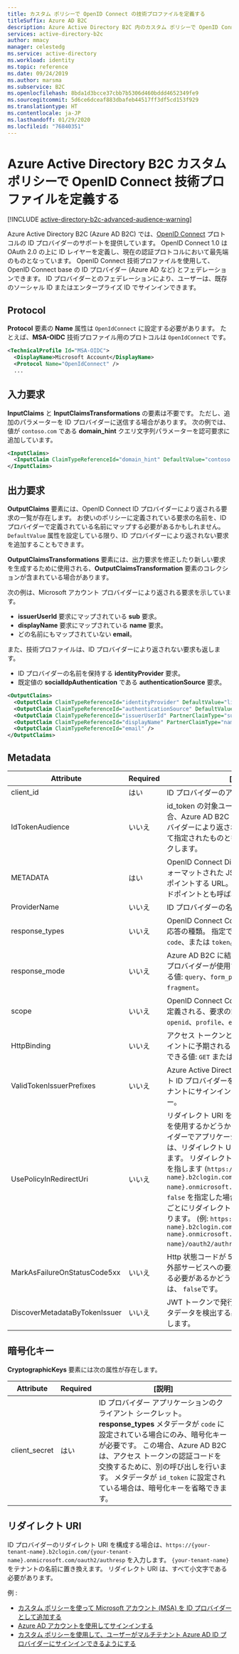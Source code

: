```yaml
---
title: カスタム ポリシーで OpenID Connect の技術プロファイルを定義する
titleSuffix: Azure AD B2C
description: Azure Active Directory B2C 内のカスタム ポリシーで OpenID Connect 技術プロファイルを定義します。
services: active-directory-b2c
author: mmacy
manager: celestedg
ms.service: active-directory
ms.workload: identity
ms.topic: reference
ms.date: 09/24/2019
ms.author: marsma
ms.subservice: B2C
ms.openlocfilehash: 8bda1d3bcce37cbb7b5306d460bddd4652349fe9
ms.sourcegitcommit: 5d6ce6dceaf883dbafeb44517ff3df5cd153f929
ms.translationtype: HT
ms.contentlocale: ja-JP
ms.lasthandoff: 01/29/2020
ms.locfileid: "76840351"
---
```

# <a name="define-an-openid-connect-technical-profile-in-an-azure-active-directory-b2c-custom-policy"></a>Azure Active Directory B2C カスタム ポリシーで OpenID Connect 技術プロファイルを定義する

[!INCLUDE [active-directory-b2c-advanced-audience-warning](../../includes/active-directory-b2c-advanced-audience-warning.md)]

Azure Active Directory B2C (Azure AD B2C) では、[OpenID Connect](https://openid.net/2015/04/17/openid-connect-certification-program/) プロトコルの ID プロバイダーのサポートを提供しています。 OpenID Connect 1.0 は OAuth 2.0 の上に ID レイヤーを定義し、現在の認証プロトコルにおいて最先端のものとなっています。 OpenID Connect 技術プロファイルを使用して、OpenID Connect base の ID プロバイダー (Azure AD など) とフェデレーションできます。 ID プロバイダーとのフェデレーションにより、ユーザーは、既存のソーシャル ID またはエンタープライズ ID でサインインできます。

## <a name="protocol"></a>Protocol

**Protocol** 要素の **Name** 属性は `OpenIdConnect` に設定する必要があります。 たとえば、**MSA-OIDC** 技術プロファイル用のプロトコルは `OpenIdConnect` です。

```XML
<TechnicalProfile Id="MSA-OIDC">
  <DisplayName>Microsoft Account</DisplayName>
  <Protocol Name="OpenIdConnect" />
  ...
```

## <a name="input-claims"></a>入力要求

**InputClaims** と **InputClaimsTransformations** の要素は不要です。 ただし、追加のパラメーターを ID プロバイダーに送信する場合があります。 次の例では、値が `contoso.com` である **domain_hint** クエリ文字列パラメーターを認可要求に追加しています。

```XML
<InputClaims>
  <InputClaim ClaimTypeReferenceId="domain_hint" DefaultValue="contoso.com" />
</InputClaims>
```

## <a name="output-claims"></a>出力要求

**OutputClaims** 要素には、OpenID Connect ID プロバイダーにより返される要求の一覧が存在します。 お使いのポリシーに定義されている要求の名前を、ID プロバイダーで定義されている名前にマップする必要があるかもしれません。 `DefaultValue` 属性を設定している限り、ID プロバイダーにより返されない要求を追加することもできます。

**OutputClaimsTransformations** 要素には、出力要求を修正したり新しい要求を生成するために使用される、**OutputClaimsTransformation** 要素のコレクションが含まれている場合があります。

次の例は、Microsoft アカウント プロバイダーにより返される要求を示しています。

- **issuerUserId** 要求にマップされている **sub** 要求。
- **displayName** 要求にマップされている **name** 要求。
- どの名前にもマップされていない **email**。

また、技術プロファイルは、ID プロバイダーにより返されない要求も返します。

- ID プロバイダーの名前を保持する **identityProvider** 要求。
- 既定値の **socialIdpAuthentication** である **authenticationSource** 要求。

```xml
<OutputClaims>
  <OutputClaim ClaimTypeReferenceId="identityProvider" DefaultValue="live.com" />
  <OutputClaim ClaimTypeReferenceId="authenticationSource" DefaultValue="socialIdpAuthentication" />
  <OutputClaim ClaimTypeReferenceId="issuerUserId" PartnerClaimType="sub" />
  <OutputClaim ClaimTypeReferenceId="displayName" PartnerClaimType="name" />
  <OutputClaim ClaimTypeReferenceId="email" />
</OutputClaims>
```

## <a name="metadata"></a>Metadata

| Attribute | Required | [説明] |
| --------- | -------- | ----------- |
| client_id | はい | ID プロバイダーのアプリケーション識別子。 |
| IdTokenAudience | いいえ | id_token の対象ユーザー。 指定される場合、Azure AD B2C は、トークンが ID プロバイダーにより返された要求内にあり、そして指定されたものと等しいかどうかをチェックします。 |
| METADATA | はい | OpenID Connect Discovery 仕様に従ってフォーマットされた JSON 構成ドキュメントをポイントする URL。既知の openid 構成エンドポイントとも呼ばれます。 |
| ProviderName | いいえ | ID プロバイダーの名前。 |
| response_types | いいえ | OpenID Connect Core 1.0 仕様に準拠した応答の種類。 指定できる値: `id_token`、`code`、または `token`。 |
| response_mode | いいえ | Azure AD B2C に結果を返信するために、ID プロバイダーが使用するメソッド。 指定できる値: `query`、`form_post` (既定)、または `fragment`。 |
| scope | いいえ | OpenID Connect Core 1.0 の仕様に従って定義される、要求の範囲。 たとえば、`openid`、`profile`、`email` などです。 |
| HttpBinding | いいえ | アクセス トークンと要求トークンのエンドポイントに予期される HTTP バインド。 指定できる値: `GET` または `POST`。  |
| ValidTokenIssuerPrefixes | いいえ | Azure Active Directory などのマルチテナント ID プロバイダーを使用するときに、各テナントにサインインするために使用できるキー。 |
| UsePolicyInRedirectUri | いいえ | リダイレクト URI を構築するときにポリシーを使用するかどうかを示します。 ID プロバイダーでアプリケーションを構成するときは、リダイレクト URI を指定する必要があります。 リダイレクト URI は Azure AD B2C を指します (`https://{your-tenant-name}.b2clogin.com/{your-tenant-name}.onmicrosoft.com/oauth2/authresp`)。  `false` を指定した場合は、使用するポリシーごとにリダイレクト URI を追加する必要があります。 (例: `https://{your-tenant-name}.b2clogin.com/{your-tenant-name}.onmicrosoft.com/{policy-name}/oauth2/authresp`)。 |
| MarkAsFailureOnStatusCode5xx | いいえ | Http 状態コードが 5xx の範囲にある場合、外部サービスへの要求を失敗としてマークする必要があるかどうかを示します。 既定では、 `false`です。 |
| DiscoverMetadataByTokenIssuer | いいえ | JWT トークンで発行者を使用して OIDC メタデータを検出する必要があるかどうかを示します。 |

## <a name="cryptographic-keys"></a>暗号化キー

**CryptographicKeys** 要素には次の属性が存在します。

| Attribute | Required | [説明] |
| --------- | -------- | ----------- |
| client_secret | はい | ID プロバイダー アプリケーションのクライアント シークレット。 **response_types** メタデータが `code` に設定されている場合にのみ、暗号化キーが必要です。 この場合、Azure AD B2C は、アクセス トークンの認証コードを交換するために、別の呼び出しを行います。 メタデータが `id_token` に設定されている場合は、暗号化キーを省略できます。  |

## <a name="redirect-uri"></a>リダイレクト URI

ID プロバイダーのリダイレクト URI を構成する場合は、`https://{your-tenant-name}.b2clogin.com/{your-tenant-name}.onmicrosoft.com/oauth2/authresp` を入力します。 `{your-tenant-name}` をテナントの名前に置き換えます。 リダイレクト URI は、すべて小文字である必要があります。

例 :

- [カスタム ポリシーを使って Microsoft アカウント (MSA) を ID プロバイダーとして追加する](identity-provider-microsoft-account-custom.md)
- [Azure AD アカウントを使用してサインインする](identity-provider-azure-ad-single-tenant-custom.md)
- [カスタム ポリシーを使用して、ユーザーがマルチテナント Azure AD ID プロバイダーにサインインできるようにする](identity-provider-azure-ad-multi-tenant-custom.md)
